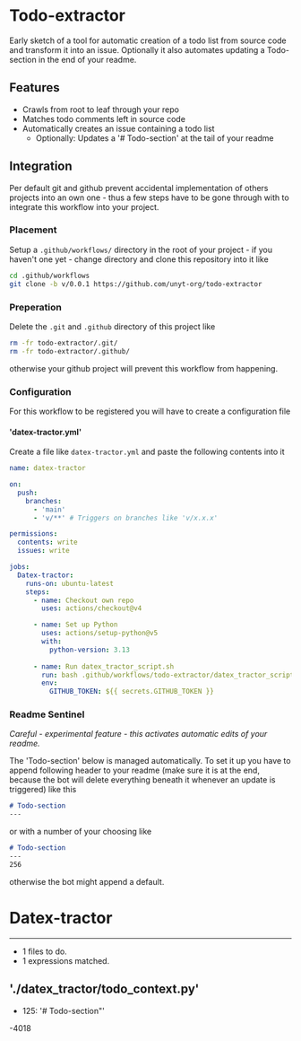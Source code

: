 # Todo-extractor
Early sketch of a tool for automatic creation of a todo list from source code and transform it into an issue. Optionally it also automates updating a Todo-section in the end of your readme.

## Features
- Crawls from root to leaf through your repo
- Matches todo comments left in source code
- Automatically creates an issue containing a todo list
  - Optionally: Updates a '# Todo-section' at the tail of your readme

## Integration
Per default git and github prevent accidental implementation of others projects into an own one - thus a few steps have to be gone through with to integrate this workflow into your project.

### Placement 
Setup a `.github/workflows/` directory in the root of your project - if you haven't one yet - change directory and clone this repository into it like 
```bash
cd .github/workflows
git clone -b v/0.0.1 https://github.com/unyt-org/todo-extractor
```

### Preperation
Delete the `.git` and `.github` directory of this project like
```bash
rm -fr todo-extractor/.git/
rm -fr todo-extractor/.github/
```
otherwise your github project will prevent this workflow from happening.

### Configuration
For this workflow to be registered you will have to create a configuration file

#### 'datex-tractor.yml'
Create a file like `datex-tractor.yml` and paste the following contents into it
```yml
name: datex-tractor

on:
  push:
    branches:
      - 'main'
      - 'v/**' # Triggers on branches like 'v/x.x.x'

permissions:
  contents: write
  issues: write

jobs:
  Datex-tractor:
    runs-on: ubuntu-latest
    steps:
      - name: Checkout own repo
        uses: actions/checkout@v4

      - name: Set up Python
        uses: actions/setup-python@v5
        with: 
          python-version: 3.13
 
      - name: Run datex_tractor_script.sh
        run: bash .github/workflows/todo-extractor/datex_tractor_script.sh
        env:
          GITHUB_TOKEN: ${{ secrets.GITHUB_TOKEN }}
```

### Readme Sentinel
*Careful - experimental feature - this activates automatic edits of your readme.*


The 'Todo-section' below is managed automatically. To set it up you have to append following header to your readme (make sure it is at the end, because the bot will delete everything beneath it whenever an update is triggered) like this

```md
# Todo-section
---
```
or with a number of your choosing like
```md
# Todo-section
---
256
```
otherwise the bot might append a default.

# Datex-tractor
---
- 1 files to do.
- 1 expressions matched.

## './datex_tractor/todo_context.py'
- 125: '# Todo-section"'

-4018